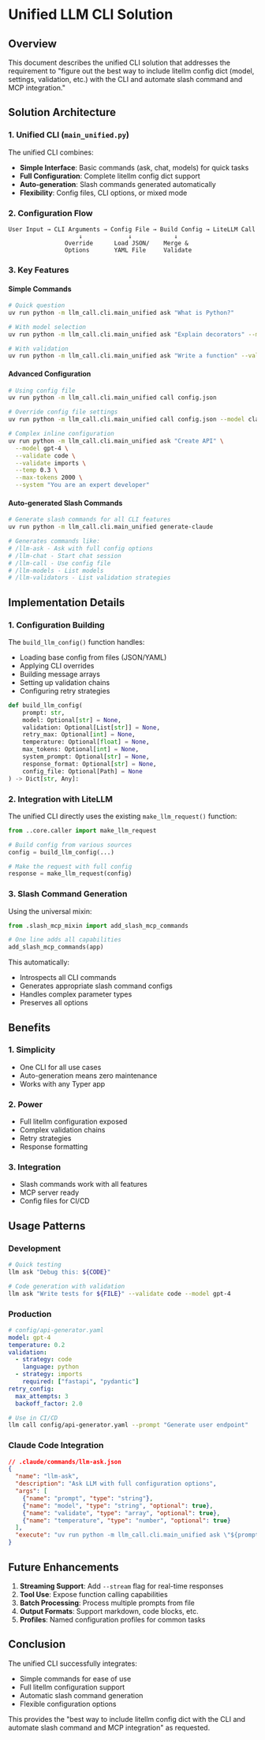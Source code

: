 # Unified LLM CLI Solution

## Overview

This document describes the unified CLI solution that addresses the requirement to "figure out the best way to include litellm config dict (model, settings, validation, etc.) with the CLI and automate slash command and MCP integration."

## Solution Architecture

### 1. **Unified CLI (`main_unified.py`)**

The unified CLI combines:
- **Simple Interface**: Basic commands (ask, chat, models) for quick tasks
- **Full Configuration**: Complete litellm config dict support
- **Auto-generation**: Slash commands generated automatically
- **Flexibility**: Config files, CLI options, or mixed mode

### 2. **Configuration Flow**

```
User Input → CLI Arguments → Config File → Build Config → LiteLLM Call
                    ↓             ↓            ↓
                Override      Load JSON/    Merge & 
                Options       YAML File     Validate
```

### 3. **Key Features**

#### Simple Commands
```bash
# Quick question
uv run python -m llm_call.cli.main_unified ask "What is Python?"

# With model selection
uv run python -m llm_call.cli.main_unified ask "Explain decorators" --model gpt-4

# With validation
uv run python -m llm_call.cli.main_unified ask "Write a function" --validate code
```

#### Advanced Configuration
```bash
# Using config file
uv run python -m llm_call.cli.main_unified call config.json

# Override config file settings
uv run python -m llm_call.cli.main_unified call config.json --model claude-3 --validate json

# Complex inline configuration
uv run python -m llm_call.cli.main_unified ask "Create API" \
  --model gpt-4 \
  --validate code \
  --validate imports \
  --temp 0.3 \
  --max-tokens 2000 \
  --system "You are an expert developer"
```

#### Auto-generated Slash Commands
```bash
# Generate slash commands for all CLI features
uv run python -m llm_call.cli.main_unified generate-claude

# Generates commands like:
# /llm-ask - Ask with full config options
# /llm-chat - Start chat session
# /llm-call - Use config file
# /llm-models - List models
# /llm-validators - List validation strategies
```

## Implementation Details

### 1. **Configuration Building**

The `build_llm_config()` function handles:
- Loading base config from files (JSON/YAML)
- Applying CLI overrides
- Building message arrays
- Setting up validation chains
- Configuring retry strategies

```python
def build_llm_config(
    prompt: str,
    model: Optional[str] = None,
    validation: Optional[List[str]] = None,
    retry_max: Optional[int] = None,
    temperature: Optional[float] = None,
    max_tokens: Optional[int] = None,
    system_prompt: Optional[str] = None,
    response_format: Optional[str] = None,
    config_file: Optional[Path] = None
) -> Dict[str, Any]:
```

### 2. **Integration with LiteLLM**

The unified CLI directly uses the existing `make_llm_request()` function:

```python
from ..core.caller import make_llm_request

# Build config from various sources
config = build_llm_config(...)

# Make the request with full config
response = make_llm_request(config)
```

### 3. **Slash Command Generation**

Using the universal mixin:

```python
from .slash_mcp_mixin import add_slash_mcp_commands

# One line adds all capabilities
add_slash_mcp_commands(app)
```

This automatically:
- Introspects all CLI commands
- Generates appropriate slash command configs
- Handles complex parameter types
- Preserves all options

## Benefits

### 1. **Simplicity**
- One CLI for all use cases
- Auto-generation means zero maintenance
- Works with any Typer app

### 2. **Power**
- Full litellm configuration exposed
- Complex validation chains
- Retry strategies
- Response formatting

### 3. **Integration**
- Slash commands work with all features
- MCP server ready
- Config files for CI/CD

## Usage Patterns

### Development
```bash
# Quick testing
llm ask "Debug this: ${CODE}"

# Code generation with validation
llm ask "Write tests for ${FILE}" --validate code --model gpt-4
```

### Production
```yaml
# config/api-generator.yaml
model: gpt-4
temperature: 0.2
validation:
  - strategy: code
    language: python
  - strategy: imports
    required: ["fastapi", "pydantic"]
retry_config:
  max_attempts: 3
  backoff_factor: 2.0
```

```bash
# Use in CI/CD
llm call config/api-generator.yaml --prompt "Generate user endpoint"
```

### Claude Code Integration
```json
// .claude/commands/llm-ask.json
{
  "name": "llm-ask",
  "description": "Ask LLM with full configuration options",
  "args": [
    {"name": "prompt", "type": "string"},
    {"name": "model", "type": "string", "optional": true},
    {"name": "validate", "type": "array", "optional": true},
    {"name": "temperature", "type": "number", "optional": true}
  ],
  "execute": "uv run python -m llm_call.cli.main_unified ask \"${prompt}\" ${model} ${validate} ${temperature}"
}
```

## Future Enhancements

1. **Streaming Support**: Add `--stream` flag for real-time responses
2. **Tool Use**: Expose function calling capabilities
3. **Batch Processing**: Process multiple prompts from file
4. **Output Formats**: Support markdown, code blocks, etc.
5. **Profiles**: Named configuration profiles for common tasks

## Conclusion

The unified CLI successfully integrates:
- Simple commands for ease of use
- Full litellm configuration support
- Automatic slash command generation
- Flexible configuration options

This provides the "best way to include litellm config dict with the CLI and automate slash command and MCP integration" as requested.
